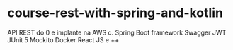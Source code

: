 # course-rest-with-spring-and-kotlin
API REST do 0 e implante na AWS c. Spring Boot framework Swagger JWT JUnit 5 Mockito Docker React JS e ++
